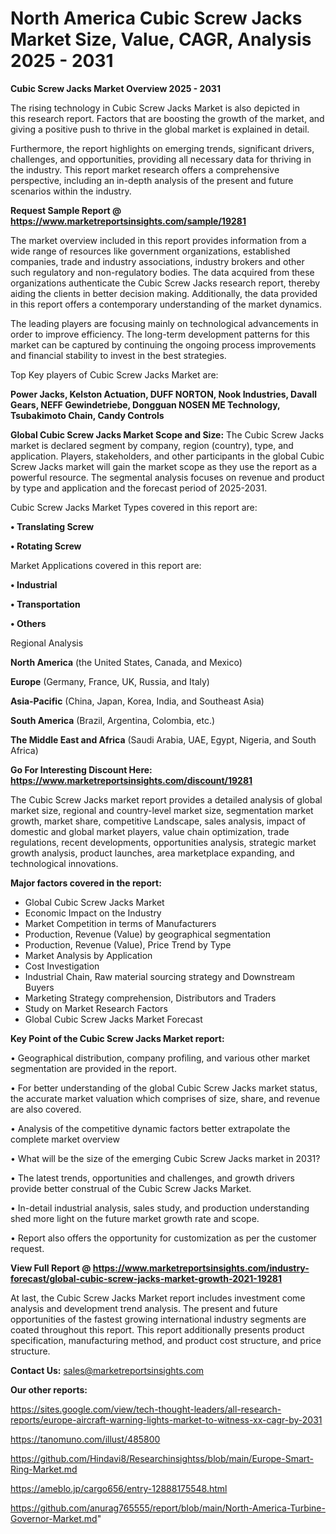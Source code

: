 # North America Cubic Screw Jacks Market Size, Value, CAGR, Analysis 2025 - 2031

<Strong> Cubic Screw Jacks Market Overview 2025 - 2031</strong>

The rising technology in Cubic Screw Jacks Market is also depicted in this research report. Factors that are boosting the growth of the market, and giving a positive push to thrive in the global market is explained in detail.

Furthermore, the report highlights on emerging trends, significant drivers, challenges, and opportunities, providing all necessary data for thriving in the industry. This report market research offers a comprehensive perspective, including an in-depth analysis of the present and future scenarios within the industry.

<strong>Request Sample Report @ <a href=https://www.marketreportsinsights.com/sample/19281>https://www.marketreportsinsights.com/sample/19281</a></strong>

The market overview included in this report provides information from a wide range of resources like government organizations, established companies, trade and industry associations, industry brokers and other such regulatory and non-regulatory bodies. The data acquired from these organizations authenticate the Cubic Screw Jacks research report, thereby aiding the clients in better decision making. Additionally, the data provided in this report offers a contemporary understanding of the market dynamics.

The leading players are focusing mainly on technological advancements in order to improve efficiency. The long-term development patterns for this market can be captured by continuing the ongoing process improvements and financial stability to invest in the best strategies.

Top Key players of Cubic Screw Jacks Market are:

<strong>Power Jacks, Kelston Actuation, DUFF NORTON, Nook Industries, Davall Gears, NEFF Gewindetriebe, Dongguan NOSEN ME Technology, Tsubakimoto Chain, Candy Controls</strong>

<strong><b>Global Cubic Screw Jacks Market Scope and Size:</b></strong>
The Cubic Screw Jacks market is declared segment by company, region (country), type, and application. Players, stakeholders, and other participants in the global Cubic Screw Jacks market will gain the market scope as they use the report as a powerful resource. The segmental analysis focuses on revenue and product by type and application and the forecast period of 2025-2031.

Cubic Screw Jacks Market Types covered in this report are:

<strong>• Translating Screw

• Rotating Screw</strong>

Market Applications covered in this report are:

<strong>• Industrial

• Transportation

• Others</strong> 

Regional Analysis

<strong>North America</strong> (the United States, Canada, and Mexico)

<strong>Europe</strong> (Germany, France, UK, Russia, and Italy)

<strong>Asia-Pacific</strong> (China, Japan, Korea, India, and Southeast Asia)

<strong>South America</strong> (Brazil, Argentina, Colombia, etc.)

<strong>The Middle East and Africa</strong> (Saudi Arabia, UAE, Egypt, Nigeria, and South Africa)

<strong>Go For Interesting Discount Here: <a href=https://www.marketreportsinsights.com/discount/19281>https://www.marketreportsinsights.com/discount/19281</a></strong>

The Cubic Screw Jacks market report provides a detailed analysis of global market size, regional and country-level market size, segmentation market growth, market share, competitive Landscape, sales analysis, impact of domestic and global market players, value chain optimization, trade regulations, recent developments, opportunities analysis, strategic market growth analysis, product launches, area marketplace expanding, and technological innovations.

<strong><b>Major factors covered in the report:</b></strong>
<ul>
  <li>Global Cubic Screw Jacks Market </li>
  <li>Economic Impact on the Industry</li>
  <li>Market Competition in terms of Manufacturers</li>
  <li>Production, Revenue (Value) by geographical segmentation</li>
  <li>Production, Revenue (Value), Price Trend by Type</li>
  <li>Market Analysis by Application</li>
  <li>Cost Investigation</li>
  <li>Industrial Chain, Raw material sourcing strategy and Downstream Buyers</li>
  <li>Marketing Strategy comprehension, Distributors and Traders</li>
  <li>Study on Market Research Factors</li>
  <li>Global Cubic Screw Jacks Market Forecast</li>
</ul>

<strong><b>Key Point of the Cubic Screw Jacks Market report:</b></strong>

• Geographical distribution, company profiling, and various other market segmentation are provided in the report.

• For better understanding of the global Cubic Screw Jacks market status, the accurate market valuation which comprises of size, share, and revenue are also covered.

• Analysis of the competitive dynamic factors better extrapolate the complete market overview

• What will be the size of the emerging Cubic Screw Jacks market in 2031?

• The latest trends, opportunities and challenges, and growth drivers provide better construal of the Cubic Screw Jacks Market.

• In-detail industrial analysis, sales study, and production understanding shed more light on the future market growth rate and scope.

• Report also offers the opportunity for customization as per the customer request.

<strong><b>View Full Report @ <a href=https://www.marketreportsinsights.com/industry-forecast/global-cubic-screw-jacks-market-growth-2021-19281>https://www.marketreportsinsights.com/industry-forecast/global-cubic-screw-jacks-market-growth-2021-19281</a></b></strong>


At last, the Cubic Screw Jacks Market report includes investment come analysis and development trend analysis. The present and future opportunities of the fastest growing international industry segments are coated throughout this report. This report additionally presents product specification, manufacturing method, and product cost structure, and price structure.

<strong>Contact Us:</strong>
sales@marketreportsinsights.com

<strong>Our other reports:</strong>

<a href=https://sites.google.com/view/tech-thought-leaders/all-research-reports/europe-aircraft-warning-lights-market-to-witness-xx-cagr-by-2031>https://sites.google.com/view/tech-thought-leaders/all-research-reports/europe-aircraft-warning-lights-market-to-witness-xx-cagr-by-2031</a>

<a href=https://tanomuno.com/illust/485800>https://tanomuno.com/illust/485800</a>

<a href=https://github.com/Hindavi8/Researchinsightss/blob/main/Europe-Smart-Ring-Market.md>https://github.com/Hindavi8/Researchinsightss/blob/main/Europe-Smart-Ring-Market.md</a>

<a href=https://ameblo.jp/cargo656/entry-12888175548.html>https://ameblo.jp/cargo656/entry-12888175548.html</a>

<a href=https://github.com/anurag765555/report/blob/main/North-America-Turbine-Governor-Market.md>https://github.com/anurag765555/report/blob/main/North-America-Turbine-Governor-Market.md</a>"

